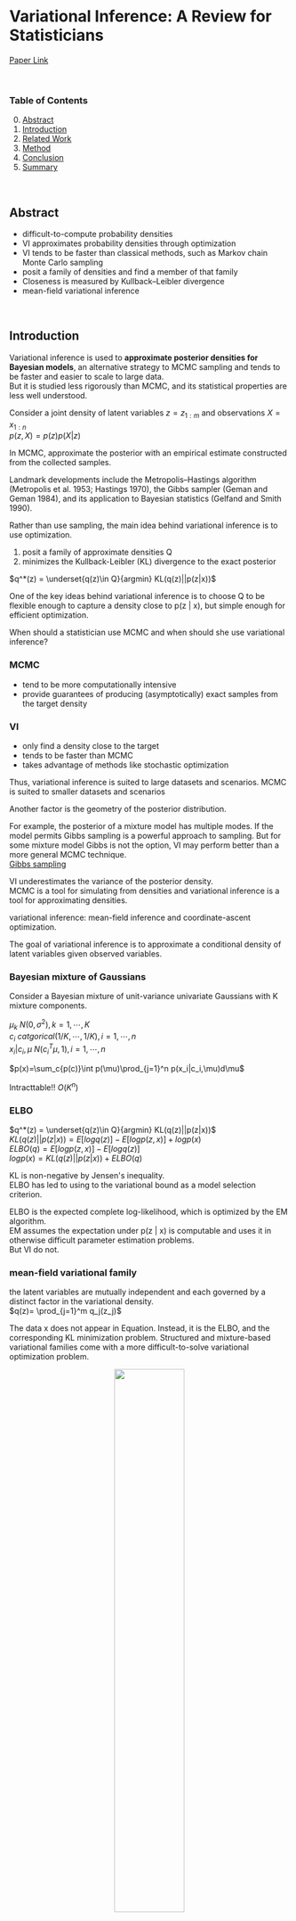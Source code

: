 # Variational Inference: A Review for Statisticians


[Paper Link](https://s3.us-west-2.amazonaws.com/secure.notion-static.com/b8b624f3-19ad-46bc-a708-9655a8c1a558/BleiKucukelbirMcAuliffe2017.pdf?X-Amz-Algorithm=AWS4-HMAC-SHA256&X-Amz-Content-Sha256=UNSIGNED-PAYLOAD&X-Amz-Credential=AKIAT73L2G45EIPT3X45%2F20230310%2Fus-west-2%2Fs3%2Faws4_request&X-Amz-Date=20230310T082106Z&X-Amz-Expires=86400&X-Amz-Signature=d23976072aaf60216f5d1fb29328fc19668bfebfe5c65e156aa75ba6b9fa27f8&X-Amz-SignedHeaders=host&response-content-disposition=filename%3D%22BleiKucukelbirMcAuliffe2017.pdf%22&x-id=GetObject)  

</br>

### Table of Contents  
0. [Abstract](#abstract)
0. [Introduction](#introduction)
0. [Related Work](#relatedWork)
0. [Method](#method)
0. [Conclusion](#conclusion)
0. [Summary](#summary)

</br>

## Abstract

- difficult-to-compute probability densities
- VI approximates probability densities through optimization
-  VI tends to be faster than classical methods, such as Markov chain Monte Carlo sampling
- posit a family of densities and find a member of that family
- Closeness is measured by Kullback–Leibler divergence
- mean-field variational inference

</br>

## Introduction
Variational inference is used to **approximate posterior densities for Bayesian models**, an alternative strategy to MCMC sampling and tends to be faster and easier to scale to large data.  
But it is studied less rigorously than MCMC, and its statistical properties are less well understood.  

Consider a joint density of latent variables $z = z_{1:m}$ and observations $X = x_{1:n}$  
$p(z,X) = p(z)p(X|z)$  

In MCMC, approximate the posterior with an empirical estimate constructed from the collected samples.  

Landmark developments include the Metropolis–Hastings algorithm (Metropolis et al. 1953; Hastings 1970), the Gibbs sampler (Geman and Geman 1984), and its application to Bayesian statistics (Gelfand and Smith 1990).  

Rather than use sampling, the main idea behind variational inference is to use optimization.  
1. posit a family of approximate densities Q
2. minimizes the Kullback-Leibler (KL) divergence to the exact posterior  

$q^*(z) = \underset{q(z)\in Q}{argmin} KL(q(z)||p(z|x))$  

One of the key ideas behind variational inference is to choose Q to be flexible enough to capture a density close to p(z | x), but simple enough for efficient optimization.  

When should a statistician use MCMC and when should she use variational inference?

### MCMC
- tend to be more computationally intensive
- provide guarantees of producing (asymptotically) exact samples from the target density  

### VI
- only find a density close to the target
- tends to be faster than MCMC
- takes advantage of methods like stochastic optimization  

Thus, variational inference is suited to large datasets and scenarios. MCMC is suited to smaller datasets and scenarios  

Another factor is the geometry of the posterior distribution.

For example, the posterior of a mixture model has multiple modes. If the model permits Gibbs sampling is a powerful approach to sampling. But for some mixture model Gibbs is not the option, VI may perform better than a more general MCMC technique.  
[Gibbs sampling](https://ratsgo.github.io/statistics/2017/05/31/gibbs/)

VI underestimates the variance of the posterior density.  
MCMC is a tool for simulating from densities and variational inference is a tool for approximating densities.  

variational inference: mean-field inference and coordinate-ascent optimization.  

The goal of variational inference is to approximate a conditional density of latent variables given observed variables.  

### Bayesian mixture of Gaussians  
Consider  a Bayesian mixture of unit-variance univariate Gaussians with K mixture components.  

$\mu_k ~ N(0,\sigma^2),k=1,\cdots,K$  
$c_i ~ catgorical(1/K,\cdots,1/K),i=1,\cdots,n$  
$x_i | c_i ,\mu~N(c_i^T\mu,1),i=1,\cdots,n$  

$p(x)=\sum_c{p(c)}\int p(\mu)\prod_{j=1}^n p(x_i|c_i,\mu)d\mu$

Intracttable!! $O(K^n)$  

### ELBO
$q^*(z) = \underset{q(z)\in Q}{argmin} KL(q(z)||p(z|x))$  
$KL(q(z)||p(z|x))=E[log q(z)]-E[log p(z,x)]+log p(x)$  
$ELBO(q)=E[log p(z,x)]-E[log q(z)]$  
$log p(x) = KL(q(z)||p(z|x))+ELBO(q)$  

KL is non-negative by Jensen's inequality.  
ELBO has led to using to the variational bound as a model selection criterion.  

ELBO is the expected complete log-likelihood, which is optimized by the EM algorithm.  
EM assumes the expectation under p(z | x) is computable and uses it in otherwise difficult parameter estimation problems.  
But VI do not.  

### mean-field variational family  

the latent variables are mutually independent and each governed by a distinct factor in the variational density.  
$q(z)= \prod_{j=1}^m q_j(z_j)$  

 The data x does not appear in Equation. Instead, it is the ELBO, and the corresponding KL minimization problem. Structured and mixture-based variational families come with a more difficult-to-solve variational optimization problem.  

<center>
<img
    src="image/VI/Fig_1.png"
    width="50%"
/>
</center>

 ### coordinate ascent variational inference (CAVI)  

 CAVI iteratively optimizes each factor of the mean-field variational density, while holding the others fixed.  

 $q_j^*(z_j) \propto exp\{E_{-j}[log p(z_j|z_{-j},x)]\}$  
 $q_j^*(z_j) \propto exp\{E_{-j}[log p(z_j,z_{-j},x)]\}$ by mean-field property  

- CAVI can also be seen as a “message passing” algorithm.  
- CAVI is closely related to Gibbs sampling   

$ELBO(q_j)=E_j[E_{-j}[log p(z_j,z_{-j},x)]]-E_j[log q_j(z_j)]+const$  
It means negative KLD betwwen $q_j(z_j), q_j^*(z_j)$

<center>
<img
    src="image/VI/Fig_2.png"
    width="50%"
/>
</center>

</br>
Each initialization reaches a different value.  
In terms of KL(q||p), better local optima give variational densities that are closer to the exact posterior. This is not always a disadvantage.  

Why? 
- Representing one of these modes is sufficient for exploring latent clusters or predicting new observations.  

Assess convergence  
- Monitoring the ELBO in CAVI is simple; we typically declare convergence once the change in ELBO falls below some small threshold.  
- Suggest computing the average log predictive of a small held out dataset.  

Numerical stablity  
- Probabilities are constrained to live within [0, 1]. 
- $log[\sum_i exp(x_i) = \alpha + log[\sum_i exp(x_i-\alpha)]]$  

<center>
<img
    src="image/VI/Fig_3.png"
    width="50%"
/>
</center>

### Stochastic Variational Inference (SVI)

The coordinate ascent structure of the algorithm requires iterating through the entire dataset at each iteration.  

An alternative to coordinate ascent is **gradient-based optimization**  

Repeat
1. subsamples a data point from the full dataset
2. uses the current global parameters to compute the optimal local parameters for the subsampled data point
3. adjusts the current global parameters in an appropriate way.  

How it works?  
In gradient-based optimization, the natural gradient accounts for the geometric structure of probability parameters.  

In exponential families, the natural gradient is the inverse Riemannian metric and the inverse Fisher information matrix.  

$∇λELBO = a'' (λ)(Eφ[αˆ] − λ)$
$g(λ) = Eφ[αˆ] − λ$  

A gradient-based optimization algorithm.
$λ_t =λ_{t−1}+ε_t g(λ_t)$
$λ_t =(1−ε_t)λ_{t−1} +ε_t Eφ[αˆ]$  

Stochastic optimization algorithms follow noisy but cheap-to-compute gradients to reach the optimum of an objective function.  


## Related Work
- Posterior estimates of the topics and topic proportions can be used to summarize, visualize, explore, and form predictions about the documents.
- One motivation for topic modeling is to get a handle on massive collections of documents.
- With SVI, topic models scale up to millions of documents.

<center>
<img
    src="image/VI/Fig_4.png"
    width="50%"
/>
</center>

</br>

## Conclusion
- Paper described variational inference, a method that uses optimization to make probabilistic computations. 
- Then described the mean-field family, that is, the family of fully factorized densities of the latent variables.

</br>

## Open Problems
- To develop variational inference methods that optimize other measures.
  - Developed divergences based on lower bounds that are tighter than the ELBO
  -  α-divergence measures.
- To develop better approximations while maintaining efficient optimization.
  - structured variational inference.
  - generic structured variational inference in a stochastic optimization algorithm.
  - Gaussian variational families with nondiagonal covariance.
  - post-processed the mean-field parameters to correct for underestimating the variance.
- Interface between variational inference and MCMC
- The statistical properties of variational inference are not yet well understood